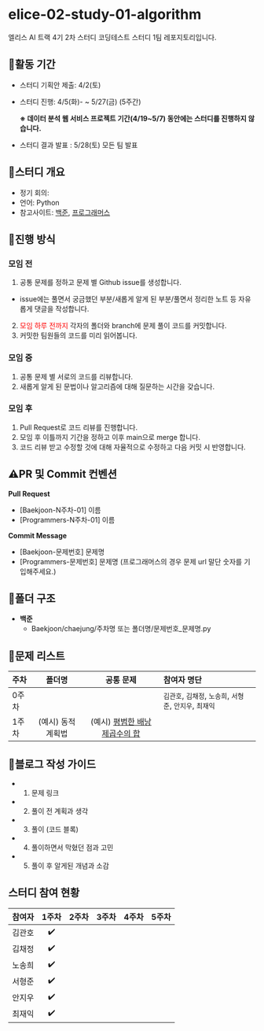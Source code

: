 # elice-02-study-01-algorithm
엘리스 AI 트랙 4기 2차 스터디 코딩테스트 스터디 1팀 레포지토리입니다.

## 🔶활동 기간
- 스터디 기획안 제출: 4/2(토)
- 스터디 진행: 4/5(화)- ~ 5/27(금) (5주간)
  
  **※ 데이터 분석 웹 서비스 프로젝트 기간(4/19~5/7) 동안에는 스터디를 진행하지 않습니다.**  

- 스터디 결과 발표 : 5/28(토) 모든 팀 발표

## 🔶스터디 개요
- 정기 회의:
- 언어: Python
- 참고사이트: [백준](https://www.acmicpc.net/), [프로그래머스](https://programmers.co.kr/)


## 🔶진행 방식

### 모임 전
1. 공통 문제를 정하고 문제 별 Github issue를 생성합니다.
  - issue에는 풀면서 궁금했던 부분/새롭게 알게 된 부분/풀면서 정리한 노트 등 자유롭게 댓글을 작성합니다. 
2. <span style="color:red">모임 하루 전까지</span> 각자의 폴더와 branch에 문제 풀이 코드를 커밋합니다.
3. 커밋한 팀원들의 코드를 미리 읽어봅니다.

### 모임 중
1. 공통 문제 별 서로의 코드를 리뷰합니다.
2. 새롭게 알게 된 문법이나 알고리즘에 대해 질문하는 시간을 갖습니다.

### 모임 후 
1. Pull Request로 코드 리뷰를 진행합니다.
2. 모임 후 이틀까지 기간을 정하고 이후 main으로 merge 합니다.
3. 코드 리뷰 받고 수정할 것에 대해 자율적으로 수정하고 다음 커밋 시 반영합니다.

## ⚠️PR 및 Commit 컨벤션
**Pull Request**
- [Baekjoon-N주차-01] 이름
- [Programmers-N주차-01] 이름

**Commit Message**
- [Baekjoon-문제번호] 문제명
- [Programmers-문제번호] 문제명
(프로그래머스의 경우 문제 url 말단 숫자를 기입해주세요.)

## 📂폴더 구조
- **백준**
  - Baekjoon/chaejung/주차명 또는 폴더명/문제번호_문제명.py


## 📑문제 리스트
| 주차 | 폴더명 | 공통 문제 | 참여자 명단 |
|:------|:--------:|:-----------:|:------------|
|0주차|||`김관호`, `김채정`, `노송희`, `서형준`, `안지우`, `최재익`|
|1주차|(예시) 동적 계획법 |(예시) [평범한 배낭](https://www.acmicpc.net/problem/12865) [제곱수의 합](https://www.acmicpc.net/problem/1699)||

## 🦮블로그 작성 가이드
- 1. 문제 링크
- 2. 풀이 전 계획과 생각
- 3. 풀이 (코드 블록)
- 4. 풀이하면서 막혔던 점과 고민
- 5. 풀이 후 알게된 개념과 소감

## 스터디 참여 현황
| 참여자 | 1주차 | 2주차 | 3주차 | 4주차 | 5주차 |
|:------|:-----:|:-----:|:-----:|:-----:|:------:|
|김관호| ✔️ |||||
|김채정| ✔️ |||||
|노송희| ✔️ |||||
|서형준| ✔️ |||||
|안지우| ✔️ |||||
|최재익| ✔️ |||||
